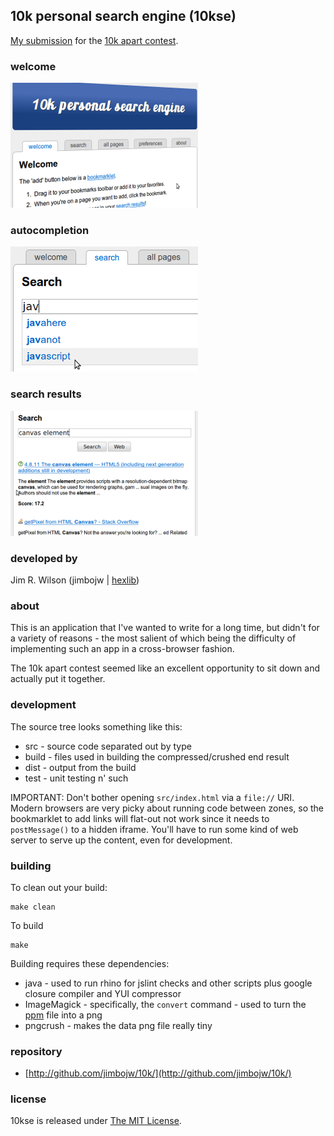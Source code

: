 ## 10k personal search engine (10kse)

[My submission](http://10k.aneventapart.com/Entry/251) for the [10k apart contest](http://10k.aneventapart.com/).

<div class="new-comments right">
<h3>welcome</h3>
<div class="comment"><img src="http://github.com/jimbojw/10k/raw/master/screenshots/welcome.png" /></div>
<h3>autocompletion</h3>
<div class="comment"><img src="http://github.com/jimbojw/10k/raw/master/screenshots/autocomplete.png" /></div>
<h3>search results</h3>
<div class="comment"><img src="http://github.com/jimbojw/10k/raw/master/screenshots/search.png" /></div>
</div>

### developed by

Jim R. Wilson (jimbojw | [hexlib](http://twitter.com/hexlib))

### about

This is an application that I've wanted to write for a long time, but didn't for a variety of reasons - the most salient
of which being the difficulty of implementing such an app in a cross-browser fashion.

The 10k apart contest seemed like an excellent opportunity to sit down and actually put it together.

### development

The source tree looks something like this:

* src - source code separated out by type
* build - files used in building the compressed/crushed end result
* dist - output from the build
* test - unit testing n' such

IMPORTANT: Don't bother opening `src/index.html` via a `file://` URI.  Modern browsers are very picky about running code between zones, so the bookmarklet to add links will flat-out not work since it needs to `postMessage()` to a hidden iframe.  You'll have to run some kind of web server to serve up the content, even for development.

### building

To clean out your build:

    make clean

To build

    make
    
Building requires these dependencies:

* java - used to run rhino for jslint checks and other scripts plus google closure compiler and YUI compressor
* ImageMagick - specifically, the `convert` command - used to turn the [ppm](http://en.wikipedia.org/wiki/Netpbm_format#PPM_example) file into a png
* pngcrush - makes the data png file really tiny

### repository
* [http://github.com/jimbojw/10k/](http://github.com/jimbojw/10k/)

### license

10kse is released under [The MIT License](http://www.opensource.org/licenses/mit-license.php).


